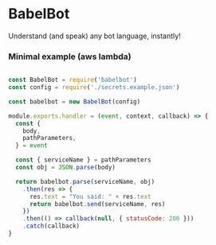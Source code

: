 # BabelBot

Understand (and speak) any bot language, instantly!

### Minimal example (aws lambda)
```js

const BabelBot = require('babelbot')
const config = require('./secrets.example.json')

const babelbot = new BabelBot(config)

module.exports.handler = (event, context, callback) => {
  const {
    body,
    pathParameters,
  } = event

  const { serviceName } = pathParameters
  const obj = JSON.parse(body)

  return babelbot.parse(serviceName, obj)
    .then(res => {
      res.text = "You said: " + res.text
      return babelbot.send(serviceName, res)
    })
    .then(() => callback(null, { statusCode: 200 }))
    .catch(callback)
}
```
